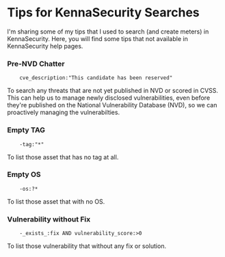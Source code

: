 # Tips for KennaSecurity Searches

I'm sharing some of my tips that I used to search (and create meters) in KennaSecurity. Here, you will find some tips that not available in KennaSecurity help pages.


### Pre-NVD Chatter 
```
    cve_description:"This candidate has been reserved"
```
To search any threats that are not yet published in NVD or scored in CVSS. This can help us to manage newly disclosed vulnerabilities, even before they're published on the National Vulnerability Database (NVD), so we can proactively managing the vulnerabilties.


### Empty TAG 
```
    -tag:"*"
```
To list those asset that has no tag at all. 


### Empty OS
```
    -os:?*
```
To list those asset that with no OS.


### Vulnerability without Fix
```
    -_exists_:fix AND vulnerability_score:>0 
```
To list those vulnerability that without any fix or solution.

